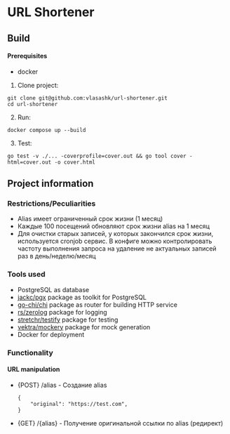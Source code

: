 # URL Shortener
## Build
#### Prerequisites
- docker

1. Clone project:
```
git clone git@github.com:vlasashk/url-shortener.git
cd url-shortener
```
2. Run:
```
docker compose up --build
```
3. Test:
```
go test -v ./... -coverprofile=cover.out && go tool cover -html=cover.out -o cover.html
```
## Project information

### Restrictions/Peculiarities
- Alias имеет ограниченный срок жизни (1 месяц)
- Каждые 100 посещений обновляют срок жизни alias на 1 месяц
- Для очистки старых записей, у которых закончился срок жизни, используется cronjob сервис. В конфиге можно контролировать частоту выполнения запроса на удаление не актуальных записей раз в день/неделю/месяц

### Tools used
- PostgreSQL as database
- [jackc/pgx](https://pkg.go.dev/github.com/jackc/pgx) package as toolkit for PostgreSQL
- [go-chi/chi](https://pkg.go.dev/github.com/go-chi/chi) package as router for building HTTP service
- [rs/zerolog](https://github.com/rs/zerolog) package for logging
- [stretchr/testify](https://github.com/stretchr/testify) package for testing
- [vektra/mockery](https://github.com/vektra/mockery) package for mock generation
- Docker for deployment

### Functionality
#### URL manipulation
- {POST} /alias - Создание alias
    ```
    {
        "original": "https://test.com",
    }
    ```
- {GET} /{alias} - Получение оригинальной ссылки по alias (редирект)